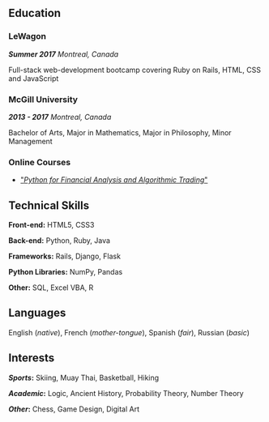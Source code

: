 ## Education

### LeWagon 
**_Summer 2017_**
_Montreal, Canada_ 

Full-stack web-development bootcamp covering Ruby on Rails, HTML, CSS and JavaScript

### McGill University
**_2013 - 2017_**
_Montreal, Canada_

Bachelor of Arts, Major in Mathematics, Major in Philosophy, Minor Management

### Online Courses
- ["_Python for Financial Analysis and Algorithmic Trading_"](https://www.udemy.com/share/10011KB0Afd15XR3Q=/)

## Technical Skills

**Front-end:**
HTML5, CSS3

**Back-end:**
Python, Ruby, Java

**Frameworks:**
Rails, Django, Flask 

**Python Libraries:**
NumPy, Pandas

**Other:**
SQL, Excel VBA, R

## Languages 
English (_native_), French (_mother-tongue_), Spanish (_fair_), Russian (_basic_)

## Interests 

**_Sports_:** Skiing, Muay Thai, Basketball, Hiking

**_Academic_:** Logic, Ancient History, Probability Theory, Number Theory

**_Other_:** Chess, Game Design, Digital Art
